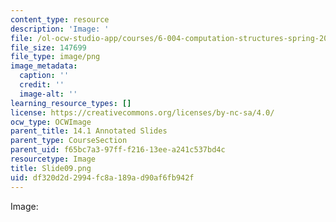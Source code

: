 ```yaml
---
content_type: resource
description: 'Image: '
file: /ol-ocw-studio-app/courses/6-004-computation-structures-spring-2017/df320d2d2994fc8a189ad90af6fb942f_Slide09.png
file_size: 147699
file_type: image/png
image_metadata:
  caption: ''
  credit: ''
  image-alt: ''
learning_resource_types: []
license: https://creativecommons.org/licenses/by-nc-sa/4.0/
ocw_type: OCWImage
parent_title: 14.1 Annotated Slides
parent_type: CourseSection
parent_uid: f65bc7a3-97ff-f216-13ee-a241c537bd4c
resourcetype: Image
title: Slide09.png
uid: df320d2d-2994-fc8a-189a-d90af6fb942f
---
```

Image: 